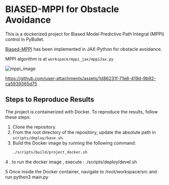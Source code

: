 # BIASED-MPPI for Obstacle Avoidance

This is a dockerized project for Biased Model Predictive Path Integral (MPPI) control in PyBullet. 

[Biased-MPPI](https://arxiv.org/abs/2401.09241) has been implemented in JAX-Python for obstacle avoidance.

MPPI algorithm is at ```workspace/mppi_jax/mppiJax.py```


![mppi_image](https://github.com/user-attachments/assets/9ac9d165-0fe6-4ef6-8dad-7762273eec17)


https://github.com/user-attachments/assets/1d86231f-71e8-419d-9b92-ca5939365d75

## Steps to Reproduce Results

The project is containerized with Docker. To reproduce the results, follow these steps:

1. Clone the repository.
2. From the root directory of the repository, update the absolute path in `scripts/deploy/base.sh`.
3. Build the Docker image by running the following command:  
   ```bash
   ./scripts/build/project_docker.sh
4 . to run the docker image , execute : ./scripts/deploy/devel.sh

5 Once inside the Docker container, navigate to /root/workspace/src and run python3 main.py
